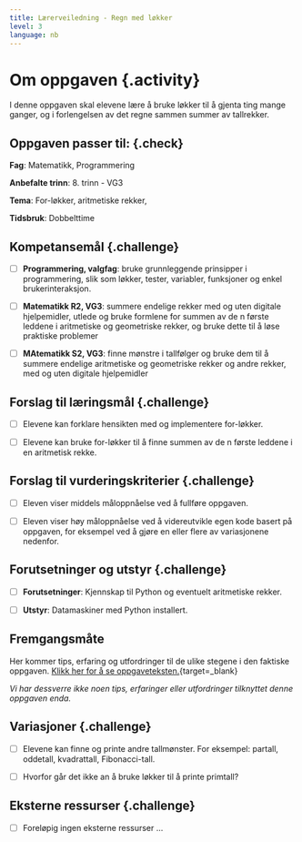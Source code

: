 ```yaml
---
title: Lærerveiledning - Regn med løkker
level: 3
language: nb
---
```



# Om oppgaven {.activity}

I denne oppgaven skal elevene lære å bruke løkker til å gjenta ting mange
ganger, og i forlengelsen av det regne sammen summer av tallrekker.

## Oppgaven passer til: {.check}

 __Fag__: Matematikk, Programmering

__Anbefalte trinn__: 8. trinn - VG3

__Tema__: For-løkker, aritmetiske rekker,

__Tidsbruk__: Dobbelttime

## Kompetansemål {.challenge}

- [ ] __Programmering, valgfag__: bruke grunnleggende prinsipper i
      programmering, slik som løkker, tester, variabler, funksjoner og enkel
      brukerinteraksjon.

- [ ] __Matematikk R2, VG3__: summere endelige rekker med og uten digitale
       hjelpemidler, utlede og bruke formlene for summen av de n første leddene
       i aritmetiske og geometriske rekker, og bruke dette til å løse praktiske
       problemer

- [ ] __MAtematikk S2, VG3__: finne mønstre i tallfølger og bruke dem til å
      summere endelige aritmetiske og geometriske rekker og andre rekker, med og
      uten digitale hjelpemidler

## Forslag til læringsmål {.challenge}

- [ ] Elevene kan forklare hensikten med og implementere for-løkker.

- [ ] Elevene kan bruke for-løkker til å finne summen av de n første leddene i
       en aritmetisk rekke.
       
## Forslag til vurderingskriterier {.challenge}

- [ ] Eleven viser middels måloppnåelse ved å fullføre oppgaven.

- [ ] Eleven viser høy måloppnåelse ved å videreutvikle egen kode basert på
       oppgaven, for eksempel ved å gjøre en eller flere av variasjonene
       nedenfor.

## Forutsetninger og utstyr {.challenge}

- [ ] __Forutsetninger__: Kjennskap til Python og eventuelt aritmetiske rekker.

- [ ] __Utstyr__: Datamaskiner med Python installert.

## Fremgangsmåte

Her kommer tips, erfaring og utfordringer til de ulike stegene i den faktiske
oppgaven. [Klikk her for å se
oppgaveteksten.](../regn_med_lokker/regn_med_lokker.html){target=_blank}

_Vi har dessverre ikke noen tips, erfaringer eller utfordringer tilknyttet denne
oppgaven enda._

## Variasjoner {.challenge}

- [ ] Elevene kan finne og printe andre tallmønster. For eksempel: partall,
      oddetall, kvadrattall, Fibonacci-tall.

- [ ] Hvorfor går det ikke an å bruke løkker til å printe primtall?

## Eksterne ressurser {.challenge}

- [ ] Foreløpig ingen eksterne ressurser ...
